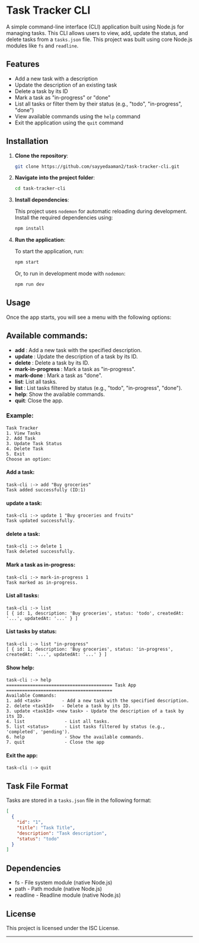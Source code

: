 # Task Tracker CLI

A simple command-line interface (CLI) application built using Node.js for managing tasks. This CLI allows users to view, add, update the status, and delete tasks from a `tasks.json` file. This project was built using core Node.js modules like `fs` and `readline`.

## Features

- Add a new task with a description
- Update the description of an existing task
- Delete a task by its ID
- Mark a task as "in-progress" or "done"
- List all tasks or filter them by their status (e.g., "todo", "in-progress", "done")
- View available commands using the `help` command
- Exit the application using the `quit` command

## Installation

1. **Clone the repository**:

   ```bash
   git clone https://github.com/sayyedaaman2/task-tracker-cli.git
   ```

2. **Navigate into the project folder**:

   ```bash
   cd task-tracker-cli
   ```

3. **Install dependencies**:

   This project uses `nodemon` for automatic reloading during development. Install the required dependencies using:

   ```bash
   npm install
   ```

4. **Run the application**:

   To start the application, run:

   ```bash
   npm start
   ```

   Or, to run in development mode with `nodemon`:

   ```bash
   npm run dev
   ```

## Usage

Once the app starts, you will see a menu with the following options:

## Available commands:

- **add <task>**: Add a new task with the specified description.
- **update <taskId> <new task>**: Update the description of a task by its ID.
- **delete <taskId>**: Delete a task by its ID.
- **mark-in-progress <taskId>**: Mark a task as "in-progress".
- **mark-done <taskId>**: Mark a task as "done".
- **list**: List all tasks.
- **list <status>**: List tasks filtered by status (e.g., "todo", "in-progress", "done").
- **help**: Show the available commands.
- **quit**: Close the app.

### Example:

```
Task Tracker
1. View Tasks
2. Add Task
3. Update Task Status
4. Delete Task
5. Exit
Choose an option:
```

#### Add a task:
```
task-cli :-> add "Buy groceries"
Task added successfully (ID:1)
```
#### update a task:
```
task-cli :-> update 1 "Buy groceries and fruits"
Task updated successfully.
```
#### delete a task:
```
task-cli :-> delete 1
Task deleted successfully.

```

#### Mark a task as in-progress:
```
task-cli :-> mark-in-progress 1
Task marked as in-progress.

```

#### List all tasks:
```
task-cli :-> list
[ { id: 1, description: 'Buy groceries', status: 'todo', createdAt: '...', updatedAt: '...' } ]

```
#### List tasks by status:
```
task-cli :-> list "in-progress"
[ { id: 1, description: 'Buy groceries', status: 'in-progress', createdAt: '...', updatedAt: '...' } ]

```
#### Show help:
```
task-cli :-> help
======================================== Task App ========================================
Available Commands:
1. add <task>        - Add a new task with the specified description.
2. delete <taskId>   - Delete a task by its ID.
3. update <taskId> <new task> - Update the description of a task by its ID.
4. list               - List all tasks.
5. list <status>      - List tasks filtered by status (e.g., 'completed', 'pending').
6. help               - Show the available commands.
7. quit               - Close the app

```
#### Exit the app:
```
task-cli :-> quit

```
## Task File Format

Tasks are stored in a `tasks.json` file in the following format:

```json
[
  {
    "id": "1",
    "title": "Task Title",
    "description": "Task description",
    "status": "todo"
  }
]
```

## Dependencies


- fs - File system module (native Node.js)
- path - Path module (native Node.js)
- readline - Readline module (native Node.js)

## License

This project is licensed under the ISC License.

---
